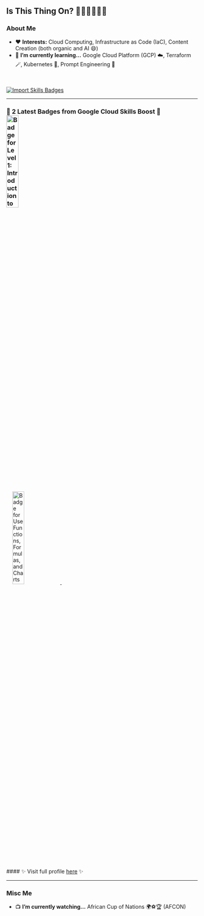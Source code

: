 ## Is This Thing On? 🎤👩🏾‍💻🎸🎶

### **About Me**

-   ❤️ **Interests:** Cloud Computing, Infrastructure as Code (IaC), Content Creation (both organic and AI 😄)
-   🌱 **I’m currently learning...** Google Cloud Platform (GCP) ☁️, Terraform 🪄, Kubernetes 🎼, Prompt Engineering 🔑

<br />

[![Import Skills Badges](https://github.com/olubabs01a/olubabs01a/actions/workflows/import-badges.yaml/badge.svg)](https://github.com/olubabs01a/olubabs01a/actions/workflows/import-badges.yaml)
<!-- start latest badges --><hr />
### **&#127882; 2 Latest Badges from Google Cloud Skills Boost &#127882;**<br /><a class="badge-image" href="https://www.cloudskillsboost.google/public_profiles/fc3664f8-a8c5-455e-8904-9864b81d66d5/badges/7537403"><img alt="Badge for Level 1: Introduction to Google AppSheet" src="https://cdn.qwiklabs.com/G%2BhKrbqg5vgsWXNI63gOE%2BDIZyAegxMYvijvIKVW2JM%3D" title="Earned Jan 22, 2024 EST" width="25%"/>
</a>&nbsp;&nbsp;&nbsp;&nbsp;<a class="badge-image" href="https://www.cloudskillsboost.google/public_profiles/fc3664f8-a8c5-455e-8904-9864b81d66d5/badges/7266822"><img alt="Badge for Use Functions, Formulas, and Charts in Google Sheets" src="https://cdn.qwiklabs.com/xavD9kHu4R2NvHrtlGSOyurEeqPlpZ2dXFtS4C66n00%3D" title="Earned Jan 21, 2024 EST" width="25%"/>
</a>&nbsp;&nbsp;&nbsp;&nbsp;<br /><br />#### &#10024; Visit full profile [here]() &#10024;<hr /><!-- end latest badges -->

### **Misc Me**

-   📺 **I’m currently watching...** African Cup of Nations 🌍⚽🏆 (AFCON)

<!--
- 🔭 I’m currently working on ...
- 👯 I’m looking to collaborate on ...
- 🤔 I’m looking for help with ...
- 💬 Ask me about ...
- 📫 How to reach me: ...
- ⚡ Fun fact: ... https://open.spotify.com/playlist/2qDeN9tTivnkPsYR7IpkRG
-->
